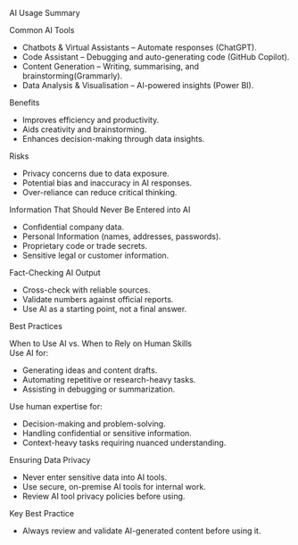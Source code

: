 AI Usage Summary  


Common AI Tools 
- Chatbots & Virtual Assistants – Automate responses (ChatGPT).  
- Code Assistant – Debugging and auto-generating code (GitHub Copilot).  
- Content Generation – Writing, summarising, and brainstorming(Grammarly).  
- Data Analysis & Visualisation – AI-powered insights (Power BI).

Benefits  
- Improves efficiency and productivity.  
- Aids creativity and brainstorming.  
- Enhances decision-making through data insights.  

Risks  
- Privacy concerns due to data exposure.  
- Potential bias and inaccuracy in AI responses.  
- Over-reliance can reduce critical thinking.  

Information That Should Never Be Entered into AI  
- Confidential company data.  
- Personal Information (names, addresses, passwords).  
- Proprietary code or trade secrets.  
- Sensitive legal or customer information.  

Fact-Checking AI Output  
- Cross-check with reliable sources.  
- Validate numbers against official reports.  
- Use AI as a starting point, not a final answer.  

Best Practices  

When to Use AI vs. When to Rely on Human Skills  
Use AI for:  
- Generating ideas and content drafts.  
- Automating repetitive or research-heavy tasks.  
- Assisting in debugging or summarization.  

Use human expertise for:  
- Decision-making and problem-solving.  
- Handling confidential or sensitive information.  
- Context-heavy tasks requiring nuanced understanding.  

Ensuring Data Privacy  
- Never enter sensitive data into AI tools.  
- Use secure, on-premise AI tools for internal work.  
- Review AI tool privacy policies before using.  

Key Best Practice  
- Always review and validate AI-generated content before using it. 